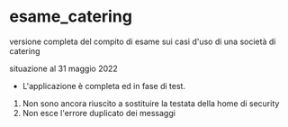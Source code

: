 # esame_catering
versione completa del compito di esame sui casi d'uso 
di una società di catering

situazione al 31 maggio 2022

- L'applicazione è completa ed in fase di test.

1) Non sono ancora riuscito a sostituire la testata della home di security
2) Non esce l'errore duplicato dei messaggi
